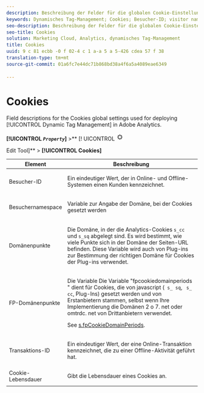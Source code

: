 ```yaml
---
description: Beschreibung der Felder für die globalen Cookie-Einstellungen, die für die Bereitstellung des Dynamic Tag Managements in Adobe Analytics verwendet werden
keywords: Dynamisches Tag-Management; Cookies; Besucher-ID; visitor namespace; Domänenpunkte; fp-Domänenpunkte; Transaktions-ID; Cookie-Lebensdauer
seo-description: Beschreibung der Felder für die globalen Cookie-Einstellungen, die für die Bereitstellung des Dynamic Tag Managements in Adobe Analytics verwendet werden
seo-title: Cookies
solution: Marketing Cloud, Analytics, dynamisches Tag-Management
title: Cookies
uuid: 9 c 81 ecbb -0 f 02-4 c 1 a-a 5 a 5-426 cdea 57 f 38
translation-type: tm+mt
source-git-commit: 01a6fc7e44dc71b868bd38a4f6a5a4089eae6349

---
```



# Cookies

Field descriptions for the Cookies global settings used for deploying [!UICONTROL Dynamic Tag Management] in Adobe Analytics.

**[!UICONTROL *`Property`*]** &gt;** [! UICONTROL ![](assets/settings_gear.png)

Edit Tool]** &gt; **[!UICONTROL Cookies]**

<table id="table_2758C770C91B4025AD74009B360D71F7"> 
 <thead> 
  <tr> 
   <th colname="col1" class="entry"> Element </th> 
   <th colname="col2" class="entry"> Beschreibung </th> 
  </tr> 
 </thead>
 <tbody> 
  <tr> 
   <td colname="col1"> Besucher-ID </td> 
   <td colname="col2"> <p>Ein eindeutiger Wert, der in Online- und Offline-Systemen einen Kunden kennzeichnet. </p> </td> 
  </tr> 
  <tr> 
   <td colname="col1"> Besuchernamespace </td> 
   <td colname="col2"> <p>Variable zur Angabe der Domäne, bei der Cookies gesetzt werden </p> </td>
  </tr> 
  <tr> 
   <td colname="col1"> Domänenpunkte </td> 
   <td colname="col2"> <p>Die Domäne, in der die Analytics-Cookies <code>s_cc</code> und <code>s_sq</code> abgelegt sind. Es wird bestimmt, wie viele Punkte sich in der Domäne der Seiten-URL befinden. Diese Variable wird auch von Plug-ins zur Bestimmung der richtigen Domäne für Cookies der Plug-ins verwendet. </p> </td> 
  </tr> 
  <tr> 
   <td colname="col1"> FP-Domänenpunkte </td> 
   <td colname="col2"> <p>Die Variable <span class="term"> Die Variable "fpcookiedomainperiods</span> " dient für Cookies, die von javascript (<code> s_ sq</code>, <code> s_ cc</code>, Plug-Ins) gesetzt werden und von Erstanbietern stammen, selbst wenn Ihre Implementierung die Domänen <span class="filepath"> 2 o 7. net</span> oder <span class="filepath"> omtrdc. net</span> von Drittanbietern verwendet. </p> <p>See <a href="../../../implement/js-implementation/c-variables/configuration-variables.md#concept_8FCA630706334F54B4DCB607378BCD00" format="dita" scope="local"> s.fpCookieDomainPeriods</a>. </p> </td> 
  </tr> 
  <tr> 
   <td colname="col1"> Transaktions-ID </td> 
   <td colname="col2"> <p>Ein eindeutiger Wert, der eine Online-Transaktion kennzeichnet, die zu einer Offline-Aktivität geführt hat. </p> </td> 
  </tr> 
  <tr> 
   <td colname="col1"> Cookie-Lebensdauer </td> 
   <td colname="col2"> <p>Gibt die Lebensdauer eines Cookies an. </p> </td> 
  </tr> 
 </tbody> 
</table>

